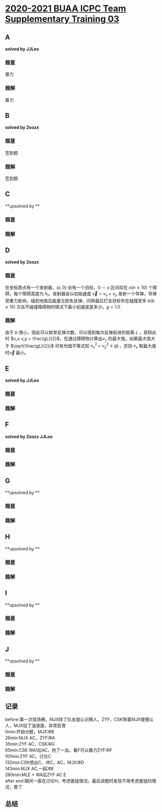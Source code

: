 # [2020-2021 BUAA ICPC Team Supplementary Training 03](https://codeforces.com/group/azDPdoF24f/contest/295458)

## **A**

**solved by JJLeo**

### 题意

暴力

### 题解

暴力

## **B**

**solved by 2sozx**

### 题意

签到题

### 题解

签到题

## **C**

**upsolved by **

### 题意



### 题解



## **D**

**solved by 2sozx**

### 题意

在坐标原点有一个发射器，$(x,0)$ 处有一个目标，$0 \sim x$ 区间存在 $n(n \le 10)$ 个障碍，每个障碍高度为 $h_i$。发射器会以初始速度 $\vec{v} = v_x + v_y$ 发射一个导弹，导弹受重力影响，碰到地面后能量无损失反弹，问除最后打击目标外在碰撞至多 $b(b \le 15)$ 次且不碰撞障碍物的情况下最小初速度是多少。$g = 1.0$

### 题解

由于 $b$ 很小，因此可以枚举反弹次数，可以得到每次反弹前进的距离 $L$ ，易知此时 $v_x v_y = \frac{gL}{2}$，在通过障碍物计算出$v_y$ 的最大值。如果最大值大于 $\sqrt{\frac{gL}{2}}$ 可有均值不等式知 $v_x^2 + v_y^2 \ge gL$，否则 $v_y$ 取最大值时$\vec{v}$ 最小。

## **E**

**solved by JJLeo**

### 题意



### 题解



## **F**

**solved by 2sozx JJLeo**

### 题意



### 题解



## **G**

**upsolved by **

### 题意



### 题解



## **H**

**upsolved by **

### 题意



### 题解



## **I**

**upsolved by **

### 题意



### 题解



## **J**

**upsolved by **

### 题意



### 题解



## **记录**

before:第一次现场赛，MJX除了队友就认识俩人，ZYF，CSK带着MJX慢慢认人，MJX恰了油泼面，异常反胃<br>
0min:开始分题，MJX冲B<br>
26min:MJX AC，ZYF冲A<br>
35min:ZYF AC，CSK冲G<br>
65min:CSK WA1后AC，抢了一血，看F可以暴力ZYF冲F<br>
101min:ZYF AC，讨论C<br>
132min:CSK想出C，冲C，AC，MJX冲D<br>
143min:MJX AC,一起冲E<br>
260min:MLE + WA后ZYF AC E<br>
after end:期间一直在讨论H，考虑套娃情况，最后讲题时发现不用考虑套娃的情况，寄了

## **总结**

